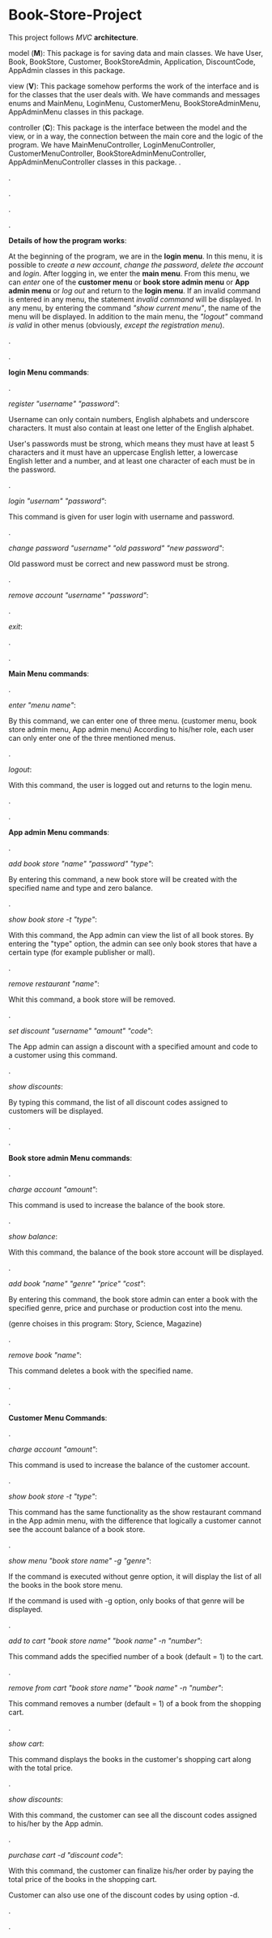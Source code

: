 # Book-Store-Project

This project follows *MVC* **architecture**.

model (**M**):
This package is for saving data and main classes.
We have User, Book, BookStore, Customer, BookStoreAdmin, Application, DiscountCode, AppAdmin classes in this package.

view (**V**):
This package somehow performs the work of the interface and is for the classes that the user deals with.
We have commands and messages enums and MainMenu, LoginMenu, CustomerMenu, BookStoreAdminMenu, AppAdminMenu classes in this package.

controller (**C**):
This package is the interface between the model and the view, or in a way, the connection between the main core and the logic of the program.
We have MainMenuController, LoginMenuController, CustomerMenuController, BookStoreAdminMenuController, AppAdminMenuController classes in this package.
.

.

.

.

.

**Details of how the program works**:

At the beginning of the program, we are in the **login menu**.
In this menu, it is possible to *create a new account*, *change the password*, *delete the account* and *login*.
After logging in, we enter the **main menu**.
From this menu, we can *enter* one of the **customer menu** or **book store admin menu** or **App admin menu** or *log out* and return to the **login menu**.
If an invalid command is entered in any menu, the statement *invalid command* will be displayed.
In any menu, by entering the command *"show current menu"*, the name of the menu will be displayed.
In addition to the main menu, the *"logout"* command *is valid* in other menus (obviously, *except the registration menu*).

.

.

**login Menu commands**:

.

*register "username" "password"*:

Username can only contain numbers, English alphabets and underscore characters. It must also contain at least one letter of the English alphabet.

User's passwords must be strong, which means they must have at least 5 characters and it must have an uppercase English letter, a lowercase English letter and a number, and at least one character of each must be in the password.

.

*login "usernam" "password"*:

This command is given for user login with username and password.

.

*change password "username" "old password" "new password"*:

Old password must be correct and new password must be strong.

.

*remove account "username" "password"*:

.

*exit*:

.

.

**Main Menu commands**:

.

*enter "menu name"*:

By this command, we can enter one of three menu. (customer menu, book store admin menu, App admin menu)
According to his/her role, each user can only enter one of the three mentioned menus.

.

*logout*:

With this command, the user is logged out and returns to the login menu.

.

.

**App admin Menu commands**:

.

*add book store "name" "password" "type"*:

By entering this command, a new book store will be created with the specified name and type and zero balance.

.

*show book store -t "type"*:

With this command, the App admin can view the list of all book stores. By entering the "type" option, the admin can see only book stores that have a certain type (for example publisher or mall).

.

*remove restaurant "name"*:

Whit this command, a book store will be removed.

.

*set discount "username" "amount" "code"*:

The App admin can assign a discount with a specified amount and code to a customer using this command.

.

*show discounts*:

By typing this command, the list of all discount codes assigned to customers will be displayed.

.

.

**Book store admin Menu commands**:

.

*charge account "amount"*:

This command is used to increase the balance of the book store.

.

*show balance*:

With this command, the balance of the book store account will be displayed.

.

*add book "name" "genre" "price" "cost"*:

By entering this command, the book store admin can enter a book with the specified genre, price and purchase or production cost into the menu.

(genre choises in this program: Story, Science, Magazine)

.

*remove book "name"*:

This command deletes a book with the specified name.

.

.

**Customer Menu Commands**:

.

*charge account "amount"*:

This command is used to increase the balance of the customer account.

.

*show book store -t "type"*:

This command has the same functionality as the show restaurant command in the App admin menu, with the difference that logically a customer cannot see the account balance of a book store.

.

*show menu "book store name" -g "genre"*:

If the command is executed without genre option, it will display the list of all the books in the book store menu.

If the command is used with -g option, only books of that genre will be displayed.

.

*add to cart "book store name" "book name" -n "number"*:

This command adds the specified number of a book (default = 1) to the cart.

.

*remove from cart "book store name" "book name" -n "number"*:

This command removes a number (default = 1) of a book from the shopping cart.

.

*show cart*:

This command displays the books in the customer's shopping cart along with the total price.

.

*show discounts*:

With this command, the customer can see all the discount codes assigned to his/her by the App admin.

.

*purchase cart -d "discount code"*:

With this command, the customer can finalize his/her order by paying the total price of the books in the shopping cart.

Customer can also use one of the discount codes by using option -d.

.

.
